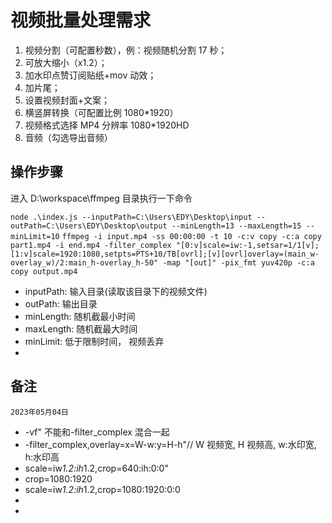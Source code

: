 # 视频批量处理需求

1. 视频分割（可配置秒数），例：视频随机分割 17 秒；
2. 可放大缩小（x1.2）；
3. 加水印点赞订阅贴纸+mov 动效；
4. 加片尾；
5. 设置视频封面+文案；
6. 横竖屏转换（可配置比例 1080\*1920）
7. 视频格式选择 MP4 分辨率 1080\*1920HD
8. 音频（勾选导出音频）

## 操作步骤

进入 D:\workspace\ffmpeg 目录执行一下命令

`node .\index.js --inputPath=C:\Users\EDY\Desktop\input --outPath=C:\Users\EDY\Desktop\output --minLength=13 --maxLength=15 --minLimit=10`
`ffmpeg -i input.mp4 -ss 00:00:00 -t 10 -c:v copy -c:a copy part1.mp4 -i end.mp4 -filter_complex "[0:v]scale=iw:-1,setsar=1/1[v];[1:v]scale=1920:1080,setpts=PTS+10/TB[ovrl];[v][ovrl]overlay=(main_w-overlay_w)/2:main_h-overlay_h-50" -map "[out]" -pix_fmt yuv420p -c:a copy output.mp4`

- inputPath: 输入目录(读取该目录下的视频文件)
- outPath: 输出目录
- minLength: 随机截最小时间
- maxLength: 随机截最大时间
- minLimit: 低于限制时间， 视频丢弃
-

## 备注

`2023年05月04日`

- -vf" 不能和-filter_complex 混合一起
- -filter_complex,overlay=x=W-w:y=H-h"// W 视频宽, H 视频高, w:水印宽, h:水印高
- scale=iw*1.2:ih*1.2,crop=640:ih:0:0"
- crop=1080:1920
- scale=iw*1.2:ih*1.2,crop=1080:1920:0:0
-
-

```

```
